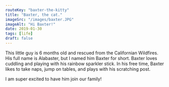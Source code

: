 ```yaml
---
routeKey: "baxter-the-kitty"
title: "Baxter, the cat."
imageSrc: "/images/baxter.JPG"
imageAlt: "Hi Baxter!"
date: 2019-01-30
tags: [life]
draft: false
---
```


This little guy is 6 months old and rescued from the Californian
Wildfires. His full name is Alabaster, but I named him Baxter for short.
Baxter loves cuddling and playing with his rainbow sparkler stick.
In his free time, Baxter likes to take naps, jump on tables, and plays
with his scratching post.

I am super excited to have him join our family!
